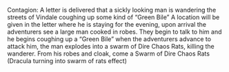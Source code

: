 Contagion: A letter is delivered that a sickly looking man is wandering the streets of Vindale coughing up some kind of “Green Bile” A location will be given in the letter where he is staying for the evening, upon arrival the adventurers see a large man cooked in robes. They begin to talk to him and he begins coughing up a “Green Bile” when the adventurers advance to attack him, the man explodes into a swarm of Dire Chaos Rats, killing the wanderer. From his robes and cloak, come a Swarm of Dire Chaos Rats (Dracula turning into swarm of rats effect) 